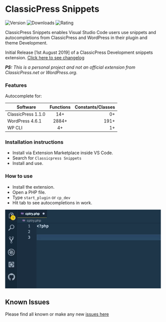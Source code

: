 # ClassicPress Snippets

![Version](https://img.shields.io/visual-studio-marketplace/v/laurencebahiirwa.classicpress-snippets?style=flat-square)
![Downloads](https://img.shields.io/visual-studio-marketplace/d/laurencebahiirwa.classicpress-snippets?style=flat-square)
![Rating](https://img.shields.io/visual-studio-marketplace/r/laurencebahiirwa.classicpress-snippets?style=flat-square)

ClassicPress Snippets enables Visual Studio Code users use snippets and autocompletions from ClassicPress and WordPress in their plugin and theme Development.

Initial Release [1st August 2019] of a ClassicPress Development snippets extension. [Click here to see changelog](https://marketplace.visualstudio.com/items/laurencebahiirwa.classicpress-snippets/changelog)

***PS:** This is a personal project and not an official extension from ClassicPress.net or WordPress.org.*

### Features

Autocomplete for:

| Software           | Functions | Constants/Classes |
| ------------------ | :-------: | ----------------: |
| ClassicPress 1.1.0 |    14+    |                0+ |
| WordPress 4.6.1    |   2884+   |              191+ |
| WP CLI             |   4+      |                1+ |

### Installation instructions

- Install via Extension Marketplace inside VS Code.
- Search for `Classicpress Snippets`
- Install and use.

### How to use
- Install the extension.
- Open a PHP file.
- Type `start_plugin` or `cp_dev`
- Hit tab to see autocompletions in work.

![Demo](images/demo.gif)

## Known Issues
Please find all known or make any new [issues here](https://github.com/bahiirwa/classicpress-snippets/issues)
